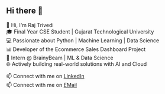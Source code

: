 ## Hi there 👋

👋 Hi, I'm Raj Trivedi  
🎓 Final Year CSE Student | Gujarat Technological University  
💻 Passionate about Python | Machine Learning | Data Science  
📊 Developer of the Ecommerce Sales Dashboard Project  
🧠 Intern @ BrainyBeam | ML & Data Science  
🌐 Actively building real-world solutions with AI and Cloud

📫 Connect with me on [LinkedIn](https://www.linkedin.com/in/raajtrivedi)  
📫 Connect with me on [EMail](raajtrivedi013@gmail.com)
